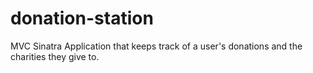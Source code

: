 # donation-station
MVC Sinatra Application that keeps track of a user's donations and the charities they give to. 
